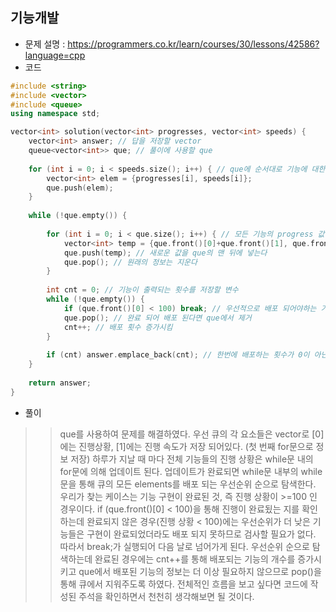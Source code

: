 ## 기능개발
- 문제 설명 : <https://programmers.co.kr/learn/courses/30/lessons/42586?language=cpp>
- 코드

```cpp
#include <string>
#include <vector>
#include <queue>
using namespace std;

vector<int> solution(vector<int> progresses, vector<int> speeds) {
    vector<int> answer; // 답을 저장할 vector
    queue<vector<int>> que; // 풀이에 사용할 que
    
    for (int i = 0; i < speeds.size(); i++) { // que에 순서대로 기능에 대한 정보(progresses, speed) push
        vector<int> elem = {progresses[i], speeds[i]};
        que.push(elem);
    }
    
    while (!que.empty()) {
        
        for (int i = 0; i < que.size(); i++) { // 모든 기능의 progress 값 업데이트
            vector<int> temp = {que.front()[0]+que.front()[1], que.front()[1]};
            que.push(temp); // 새로운 값을 que의 맨 뒤에 넣는다
            que.pop(); // 원래의 정보는 지운다
        }
        
        int cnt = 0; // 기능이 출력되는 횟수를 저장할 변수
        while (!que.empty()) {
            if (que.front()[0] < 100) break; // 우선적으로 배포 되어야하는 기능이 완료되지 않으면 break
            que.pop(); // 완료 되어 배포 된다면 que에서 제거
            cnt++; // 배포 횟수 증가시킴
        }
        
        if (cnt) answer.emplace_back(cnt); // 한번에 배포하는 횟수가 0이 아닌 경우 answer에 push
    }
    
    return answer;
}
```

- 풀이
>>que를 사용하여 문제를 해결하였다. 우선 큐의 각 요소들은 vector<int>로 [0]에는 진행상황, [1]에는 진행 속도가 저장 되어있다. (첫 번째 for문으로 정보 저장)
  하루가 지날 때 마다 전체 기능들의 진행 상황은 while문 내의 for문에 의해 업데이트 된다. 업데이트가 완료되면 while문 내부의 while문을 통해 큐의 모든 elements를
  배포 되는 우선순위 순으로 탐색한다. 우리가 찾는 케이스는 기능 구현이 완료된 것, 즉 진행 상황이 >=100 인 경우이다. if (que.front()[0] < 100)을 통해 진행이 완료됬는
  지를 확인하는데 완료되지 않은 경우(진행 상황 < 100)에는 우선순위가 더 낮은 기능들은 구현이 완료되었더라도 배포 되지 못하므로 검사할 필요가 없다.
  따라서 break;가 실행되어 다음 날로 넘어가게 된다. 우선순위 순으로 탐색하는데 완료된 경우에는 cnt++를 통해 배포되는 기능의 개수를 증가시키고 que에서 배포된 기능의 정보는
  더 이상 필요하지 않으므로 pop()을 통해 큐에서 지워주도록 하였다.
   전체적인 흐름을 보고 싶다면 코드에 작성된 주석을 확인하면서 천천히 생각해보면 될 것이다.
